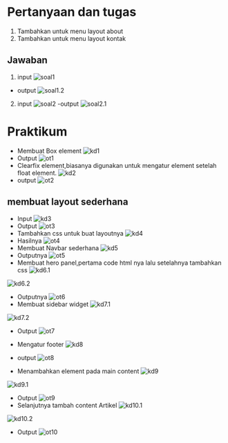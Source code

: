 # Pertanyaan dan tugas
1. Tambahkan untuk menu layout about
2. Tambahkan untuk menu layout kontak
## Jawaban
1. input
![soal1](https://github.com/kannahs/Lab4web/blob/master/image_praktikum/soal1.PNG?raw=true)
- output
![soal1.2](https://github.com/kannahs/Lab4web/blob/master/image_praktikum/soal1.2.PNG?raw=true)
2. input
![soal2](https://github.com/kannahs/Lab4web/blob/master/image_praktikum/soal2.PNG?raw=true)
-output
![soal2.1](https://github.com/kannahs/Lab4web/blob/master/image_praktikum/soal2.1.PNG?raw=true)
 
# Praktikum
- Membuat Box element
![kd1](https://github.com/kannahs/Lab4web/blob/master/image_praktikum/kd1.PNG?raw=true)
- Output
![ot1](https://github.com/kannahs/Lab4web/blob/master/image_praktikum/ot1.PNG?raw=true)
- Clearfix element,biasanya digunakan untuk mengatur element setelah float element.
![kd2](https://github.com/kannahs/Lab4web/blob/master/image_praktikum/kd2.PNG?raw=true)
- output
![ot2](https://github.com/kannahs/Lab4web/blob/master/image_praktikum/ot2.PNG?raw=true)

## membuat layout sederhana
- Input
![kd3](https://github.com/kannahs/Lab4web/blob/master/image_praktikum/kd3.PNG?raw=true)
- Output
![ot3](https://github.com/kannahs/Lab4web/blob/master/image_praktikum/ot3.PNG?raw=true)
- Tambahkan css untuk buat layoutnya
![kd4](https://github.com/kannahs/Lab4web/blob/master/image_praktikum/kd4.PNG?raw=true)
- Hasilnya
![ot4](https://github.com/kannahs/Lab4web/blob/master/image_praktikum/ot4.PNG?raw=true)
- Membuat Navbar sederhana
![kd5](https://github.com/kannahs/Lab4web/blob/master/image_praktikum/kd5.PNG?raw=true)
- Outputnya
![ot5](https://github.com/kannahs/Lab4web/blob/master/image_praktikum/ot5.PNG?raw=true)
- Membuat hero panel,pertama code html nya lalu setelahnya tambahkan css
![kd6.1](https://github.com/kannahs/Lab4web/blob/master/image_praktikum/kd6.1.PNG?raw=true)

![kd6.2](https://github.com/kannahs/Lab4web/blob/master/image_praktikum/kd6.2.PNG?raw=true)
- Outputnya
![ot6](https://github.com/kannahs/Lab4web/blob/master/image_praktikum/ot6.PNG?raw=true)
- Membuat sidebar widget
![kd7.1](https://github.com/kannahs/Lab4web/blob/master/image_praktikum/kd7.1.PNG?raw=true)

![kd7.2](https://github.com/kannahs/Lab4web/blob/master/image_praktikum/kd7.2.PNG?raw=true)
- Output
![ot7](https://github.com/kannahs/Lab4web/blob/master/image_praktikum/ot7.PNG?raw=true)
- Mengatur footer
![kd8](https://github.com/kannahs/Lab4web/blob/master/image_praktikum/kd8.PNG?raw=true)
- output
![ot8](https://github.com/kannahs/Lab4web/blob/master/image_praktikum/ot8.PNG?raw=true)

- Menambahkan element pada main content
![kd9](https://github.com/kannahs/Lab4web/blob/master/image_praktikum/kd9.PNG?raw=true)

![kd9.1](https://github.com/kannahs/Lab4web/blob/master/image_praktikum/kd9.1.PNG?raw=true)
- Output 
![ot9](https://github.com/kannahs/Lab4web/blob/master/image_praktikum/ot9.PNG?raw=true)
- Selanjutnya tambah content Artikel
![kd10.1](https://github.com/kannahs/Lab4web/blob/master/image_praktikum/kd10.1.PNG?raw=true)

![kd10.2](https://github.com/kannahs/Lab4web/blob/master/image_praktikum/kd10.2.PNG?raw=true)

- Output
![ot10](https://github.com/kannahs/Lab4web/blob/master/image_praktikum/ot10.PNG?raw=true)
